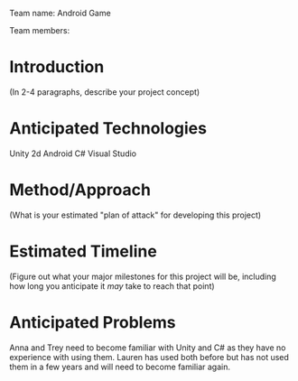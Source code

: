 Team name: Android Game

Team members: 

# Introduction

(In 2-4 paragraphs, describe your project concept)

# Anticipated Technologies

Unity 2d
Android
C#
Visual Studio

# Method/Approach

(What is your estimated "plan of attack" for developing this project)

# Estimated Timeline

(Figure out what your major milestones for this project will be, including how long you anticipate it *may* take to reach that point)

# Anticipated Problems

Anna and Trey need to become familiar with Unity and C# as they have no experience with using them. Lauren has used both before but has not used them in a few years and will need to become familiar again.  
